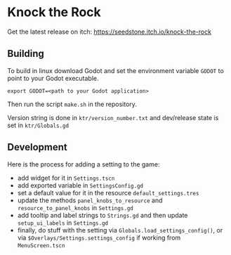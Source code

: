 # Knock the Rock

Get the latest release on itch: https://seedstone.itch.io/knock-the-rock


## Building

To build in linux download Godot and set the environment variable `GODOT` to point to your Godot executable.

```export GODOT=<path to your Godot application>```

Then run the script `make.sh` in the repository.

Version string is done in `ktr/version_number.txt` and dev/release state is set in `ktr/Globals.gd`


## Development

Here is the process for adding a setting to the game:
- add widget for it in `Settings.tscn`
- add exported variable in `SettingsConfig.gd`
- set a default value for it in the resource `default_settings.tres`
- update the methods `panel_knobs_to_resource` and `resource_to_panel_knobs` in `Settings.gd`
- add tooltip and label strings to `Strings.gd` and then update `setup_ui_labels` in `Settings.gd`
- finally, do stuff with the setting via `Globals.load_settings_config()`, or via `$Overlays/Settings.settings_config` if working from `MenuScreen.tscn`
